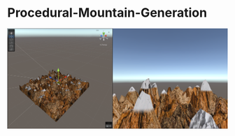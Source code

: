 # Procedural-Mountain-Generation

![Image](https://github.com/rajkdarbar/Procedural-Mountain-Generation/blob/main/Assets/Resources/Unity%20Screenshot%20-%20Snowy%20Mountain.png)
